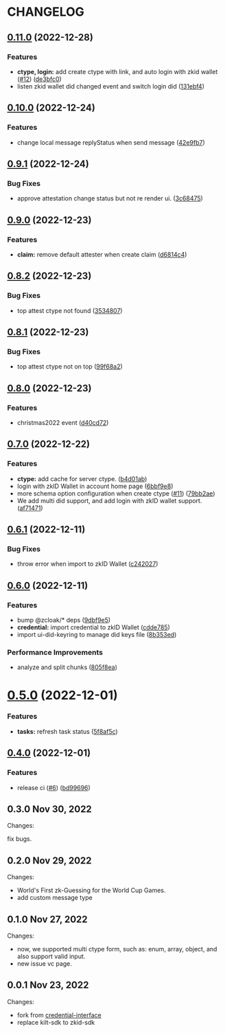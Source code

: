 # CHANGELOG

## [0.11.0](https://github.com/zCloak-Network/zkid-credential/compare/v0.10.0...v0.11.0) (2022-12-28)


### Features

* **ctype, login:** add create ctype with link, and auto login with zkid wallet ([#12](https://github.com/zCloak-Network/zkid-credential/issues/12)) ([de3bfc0](https://github.com/zCloak-Network/zkid-credential/commit/de3bfc06bbccc97b8cf636c3da1bf603b670e75e))
* listen zkid wallet did changed event and switch login did ([131ebf4](https://github.com/zCloak-Network/zkid-credential/commit/131ebf4180c873c4d31b13608735fd346632c3c6))


## [0.10.0](https://github.com/zCloak-Network/zkid-credential/compare/v0.9.1...v0.10.0) (2022-12-24)


### Features

* change local message replyStatus when send message ([42e9fb7](https://github.com/zCloak-Network/zkid-credential/commit/42e9fb72eeaf59aba7d97d01fb7c7f2e41cade96))


## [0.9.1](https://github.com/zCloak-Network/zkid-credential/compare/v0.9.0...v0.9.1) (2022-12-24)


### Bug Fixes

* approve attestation change status but not re render ui. ([3c68475](https://github.com/zCloak-Network/zkid-credential/commit/3c684751c8e2c05149d9153a0055cbe64868f309))


## [0.9.0](https://github.com/zCloak-Network/zkid-credential/compare/v0.8.2...v0.9.0) (2022-12-23)


### Features

* **claim:** remove default attester when create claim ([d6814c4](https://github.com/zCloak-Network/zkid-credential/commit/d6814c44212faba72aa3b2353bac2d60b0d98b38))


## [0.8.2](https://github.com/zCloak-Network/zkid-credential/compare/v0.8.1...v0.8.2) (2022-12-23)


### Bug Fixes

* top attest ctype not found ([3534807](https://github.com/zCloak-Network/zkid-credential/commit/353480736d98b9338d568d75db54c175dfdbbd82))


## [0.8.1](https://github.com/zCloak-Network/zkid-credential/compare/v0.8.0...v0.8.1) (2022-12-23)


### Bug Fixes

* top attest ctype not on top ([99f68a2](https://github.com/zCloak-Network/zkid-credential/commit/99f68a22d44d3a3d9261d9c58510be2a48f14408))


## [0.8.0](https://github.com/zCloak-Network/zkid-credential/compare/v0.7.0...v0.8.0) (2022-12-23)


### Features

* christmas2022 event ([d40cd72](https://github.com/zCloak-Network/zkid-credential/commit/d40cd72e47ed985c1616acffc9e25551004a6e03))


## [0.7.0](https://github.com/zCloak-Network/zkid-credential/compare/v0.6.1...v0.7.0) (2022-12-22)


### Features

* **ctype:** add cache for server ctype. ([b4d01ab](https://github.com/zCloak-Network/zkid-credential/commit/b4d01abb2f515b0612f90479ba14a410de34b933))
* login with zkID Wallet in account home page ([6bbf9e8](https://github.com/zCloak-Network/zkid-credential/commit/6bbf9e8959e3af1885d1f5f8ffacee21693cf1c7))
* more schema option configuration when create ctype ([#11](https://github.com/zCloak-Network/zkid-credential/issues/11)) ([79bb2ae](https://github.com/zCloak-Network/zkid-credential/commit/79bb2ae6d6ec2cea1597b6e7b148d6dafd839520))
* We add multi did support, and add login with zkID wallet support. ([af71471](https://github.com/zCloak-Network/zkid-credential/commit/af714716dee3b08b422bde02f66c874e536e1cee))


## [0.6.1](https://github.com/zCloak-Network/zkid-credential/compare/v0.6.0...v0.6.1) (2022-12-11)


### Bug Fixes

* throw error when import to zkID Wallet ([c242027](https://github.com/zCloak-Network/zkid-credential/commit/c24202715c1923e9779d23017ef2e416c2e15789))


## [0.6.0](https://github.com/zCloak-Network/zkid-credential/compare/v0.5.0...v0.6.0) (2022-12-11)


### Features

* bump @zcloak/* deps ([9dbf9e5](https://github.com/zCloak-Network/zkid-credential/commit/9dbf9e5a73904fc14e53e03ce3c497546906e903))
* **credential:** import credential to zkID Wallet ([cdde785](https://github.com/zCloak-Network/zkid-credential/commit/cdde785f5ae5c176ec7995620c0cd14a5e3ece34))
* import ui-did-keyring to manage did keys file ([8b353ed](https://github.com/zCloak-Network/zkid-credential/commit/8b353edd2247625fb506df09e34b8b3b8360bbec))


### Performance Improvements

* analyze and split chunks ([805f8ea](https://github.com/zCloak-Network/zkid-credential/commit/805f8eac828b7ec6f98ba8c6c32ccecce1f32be5))


# [0.5.0](https://github.com/zCloak-Network/zkid-credential/compare/v0.4.0...v0.5.0) (2022-12-01)


### Features

* **tasks:** refresh task status ([5f8af5c](https://github.com/zCloak-Network/zkid-credential/commit/5f8af5c6288ea31639c853d2e0536faecfac2f00))


## [0.4.0](https://github.com/zCloak-Network/zkid-credential/compare/v0.1.0...v0.4.0) (2022-12-01)


### Features

* release ci ([#6](https://github.com/zCloak-Network/zkid-credential/issues/6)) ([bd99696](https://github.com/zCloak-Network/zkid-credential/commit/bd996963941c70a2ae79473f211825ee3b6a0f1c))

## 0.3.0 Nov 30, 2022

Changes:

fix bugs.

## 0.2.0 Nov 29, 2022

Changes:

- World's First zk-Guessing for the World Cup Games.
- add custom message type

## 0.1.0 Nov 27, 2022

Changes:

- now, we supported multi ctype form, such as: enum, array, object, and also support valid input.
- new issue vc page.

## 0.0.1 Nov 23, 2022

Changes:

- fork from [credential-interface](https://github.com/zCloak-Network/zkid-credential)
- replace kilt-sdk to zkid-sdk
